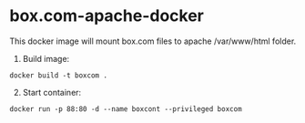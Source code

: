# box.com-apache-docker

This docker image will mount box.com files to apache /var/www/html folder.

1. Build image:

`docker build -t boxcom .`

2. Start container:

`docker run -p 88:80 -d --name boxcont --privileged boxcom`

